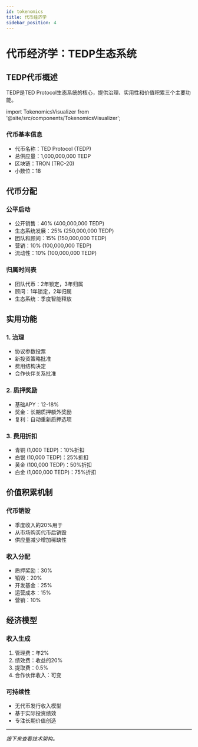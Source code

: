 ```yaml
---
id: tokenomics
title: 代币经济学
sidebar_position: 4
---
```


# 代币经济学：TEDP生态系统

## TEDP代币概述

TEDP是TED Protocol生态系统的核心，提供治理、实用性和价值积累三个主要功能。

import TokenomicsVisualizer from '@site/src/components/TokenomicsVisualizer';

<TokenomicsVisualizer title="TEDP 代币经济学和分配" />

### 代币基本信息
- 代币名称：TED Protocol (TEDP)
- 总供应量：1,000,000,000 TEDP
- 区块链：TRON (TRC-20)
- 小数位：18

## 代币分配

### 公平启动
- 公开销售：40% (400,000,000 TEDP)
- 生态系统发展：25% (250,000,000 TEDP)
- 团队和顾问：15% (150,000,000 TEDP)
- 营销：10% (100,000,000 TEDP)
- 流动性：10% (100,000,000 TEDP)

### 归属时间表
- 团队代币：2年锁定，3年归属
- 顾问：1年锁定，2年归属
- 生态系统：季度智能释放

## 实用功能

### 1. 治理
- 协议参数投票
- 新投资策略批准
- 费用结构决定
- 合作伙伴关系批准

### 2. 质押奖励
- 基础APY：12-18%
- 奖金：长期质押额外奖励
- 复利：自动重新质押选项

### 3. 费用折扣
- 青铜 (1,000 TEDP)：10%折扣
- 白银 (10,000 TEDP)：25%折扣
- 黄金 (100,000 TEDP)：50%折扣
- 白金 (1,000,000 TEDP)：75%折扣

## 价值积累机制

### 代币销毁
- 季度收入的20%用于
- 从市场购买代币后销毁
- 供应量减少增加稀缺性

### 收入分配
- 质押奖励：30%
- 销毁：20%
- 开发基金：25%
- 运营成本：15%
- 营销：10%

## 经济模型

### 收入生成
1. 管理费：年2%
2. 绩效费：收益的20%
3. 提取费：0.5%
4. 合作伙伴收入：可变

### 可持续性
- 无代币发行收入模型
- 基于实际投资绩效
- 专注长期价值创造

---

*接下来查看技术架构。*
